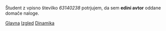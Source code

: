 Študent z vpisno številko _63140238_ potrjujem, da sem __edini avtor__ oddane domače naloge.

[Glavna](https://rawgit.com/venom1270/stroboskop/master/stroboskop.html)
[Izgled](https://rawgit.com/venom1270/stroboskop/izgled/stroboskop.html)
[Dinamika](https://rawgit.com/venom1270/stroboskop/dinamika/stroboskop.html)